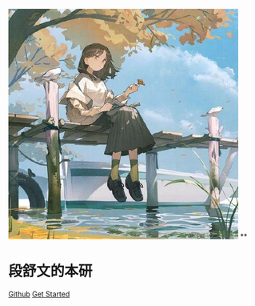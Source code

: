 ![logo](logo.jpg) **

# 段舒文的本研

[Github](https://github.com/dsw676676/project/tree/change/%E6%9C%AC%E7%A0%94) [Get Started](#README)
